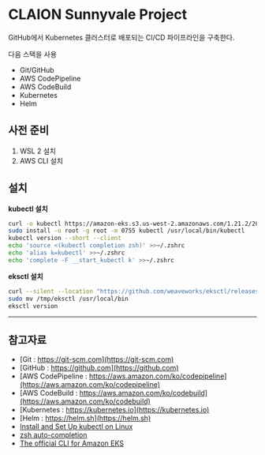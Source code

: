 # CLAION Sunnyvale Project

GitHub에서 Kubernetes 클러스터로 배포되는 CI/CD 파이프라인을 구축한다.

다음 스택을 사용

- Git/GitHub
- AWS CodePipeline
- AWS CodeBuild
- Kubernetes
- Helm

## 사전 준비

1. WSL 2 설치
1. AWS CLI 설치

## 설치

**kubectl 설치**

```bash
curl -o kubectl https://amazon-eks.s3.us-west-2.amazonaws.com/1.21.2/2021-07-05/bin/darwin/amd64/kubectl
sudo install -o root -g root -m 0755 kubectl /usr/local/bin/kubectl
kubectl version --short --client
echo 'source <(kubectl completion zsh)' >>~/.zshrc
echo 'alias k=kubectl' >>~/.zshrc
echo 'complete -F __start_kubectl k' >>~/.zshrc
```

**eksctl 설치**

```bash
curl --silent --location "https://github.com/weaveworks/eksctl/releases/latest/download/eksctl_$(uname -s)_amd64.tar.gz" | tar xz -C /tmp
sudo mv /tmp/eksctl /usr/local/bin
eksctl version
```

---

## 참고자료

- [Git : https://git-scm.com](https://git-scm.com)
- [GitHub : https://github.com](https://github.com)
- [AWS CodePipeline : https://aws.amazon.com/ko/codepipeline](https://aws.amazon.com/ko/codepipeline)
- [AWS CodeBuild : https://aws.amazon.com/ko/codebuild](https://aws.amazon.com/ko/codebuild)
- [Kubernetes : https://kubernetes.io](https://kubernetes.io)
- [Helm : https://helm.sh](https://helm.sh)
- [Install and Set Up kubectl on Linux](https://kubernetes.io/docs/tasks/tools/install-kubectl-linux/)
- [zsh auto-completion](https://kubernetes.io/docs/tasks/tools/included/optional-kubectl-configs-zsh/)
- [The official CLI for Amazon EKS](https://github.com/weaveworks/eksctl)
